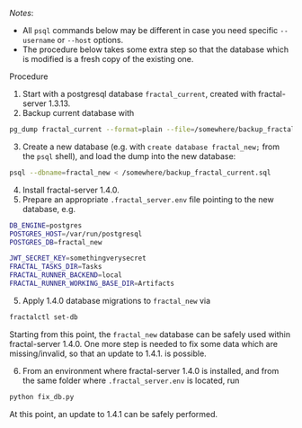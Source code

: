 *Notes*:
* All `psql` commands below may be different in case you need specific `--username` or `--host` options.
* The procedure below takes some extra step so that the database which is modified is a fresh copy of the existing one.

Procedure

1. Start with a postgresql database `fractal_current`, created with fractal-server 1.3.13.
2. Backup current database with
```bash
pg_dump fractal_current --format=plain --file=/somewhere/backup_fractal_current.sql
```
3. Create a new database (e.g. with `create database fractal_new;` from the `psql` shell), and load the dump into the new database:
```bash
psql --dbname=fractal_new < /somewhere/backup_fractal_current.sql
```
4. Install fractal-server 1.4.0.
5. Prepare an appropriate `.fractal_server.env` file pointing to the new database, e.g.
```bash
DB_ENGINE=postgres
POSTGRES_HOST=/var/run/postgresql
POSTGRES_DB=fractal_new

JWT_SECRET_KEY=somethingverysecret
FRACTAL_TASKS_DIR=Tasks
FRACTAL_RUNNER_BACKEND=local
FRACTAL_RUNNER_WORKING_BASE_DIR=Artifacts
```
5. Apply 1.4.0 database migrations to `fractal_new` via
```bash
fractalctl set-db
```
Starting from this point, the `fractal_new` database can be safely used within fractal-server 1.4.0. One more step is needed to fix some data which are missing/invalid, so that an update to 1.4.1. is possible.

6. From an environment where fractal-server 1.4.0 is installed, and from the same folder where `.fractal_server.env` is located, run
```bash
python fix_db.py
```
At this point, an update to 1.4.1 can be safely performed.

